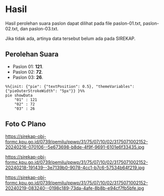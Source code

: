 # Hasil

Hasil perolehan suara paslon dapat dilihat pada file paslon-01.txt, paslon-02.txt, dan paslon-03.txt.

Jika tidak ada, artinya data tersebut belum ada pada SIREKAP.

## Perolehan Suara

 * Paslon 01: **121**.
 * Paslon 02: **72**.
 * Paslon 03: **26**.

```mermaid
%%{init: {"pie": {"textPosition": 0.5}, "themeVariables": {"pieOuterStrokeWidth": "5px"}} }%%
pie showData
    "01" : 121
    "02" : 72
    "03" : 26
```
## Foto C Plano

https://sirekap-obj-formc.kpu.go.id/0739/pemilu/ppwp/31/75/07/10/02/3175071002152-20240216-070106--5e673698-b8de-4f9f-9691-6101e6f33435.jpg

https://sirekap-obj-formc.kpu.go.id/0739/pemilu/ppwp/31/75/07/10/02/3175071002152-20240218-191439--3e7139b0-9078-4cc1-b7c6-57534b64f219.jpg

https://sirekap-obj-formc.kpu.go.id/0739/pemilu/ppwp/31/75/07/10/02/3175071002152-20240219-083240--0198c189-73da-4afe-8b8b-e94cf7fb5bfe.jpg
